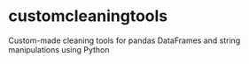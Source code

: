 # customcleaningtools
Custom-made cleaning tools for pandas DataFrames and string manipulations using Python
